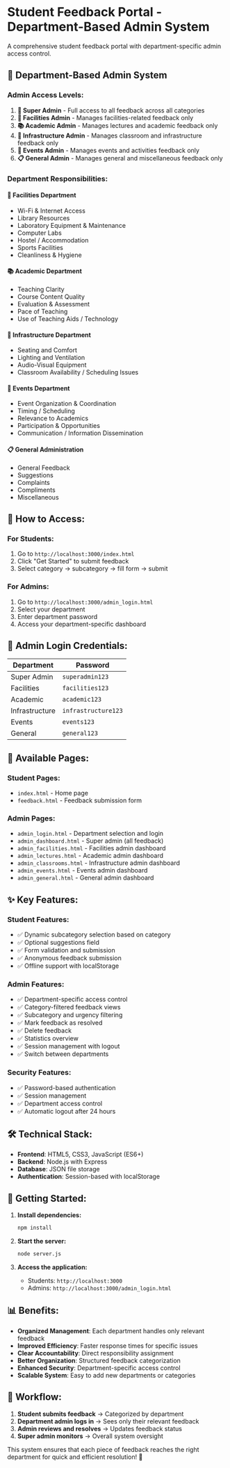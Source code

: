 # Student Feedback Portal - Department-Based Admin System

A comprehensive student feedback portal with department-specific admin access control.

## 🏢 **Department-Based Admin System**

### **Admin Access Levels:**

1. **🔧 Super Admin** - Full access to all feedback across all categories
2. **🏢 Facilities Admin** - Manages facilities-related feedback only
3. **📚 Academic Admin** - Manages lectures and academic feedback only  
4. **🏫 Infrastructure Admin** - Manages classroom and infrastructure feedback only
5. **🎉 Events Admin** - Manages events and activities feedback only
6. **📋 General Admin** - Manages general and miscellaneous feedback only

### **Department Responsibilities:**

#### 🏢 **Facilities Department**
- Wi-Fi & Internet Access
- Library Resources  
- Laboratory Equipment & Maintenance
- Computer Labs
- Hostel / Accommodation
- Sports Facilities
- Cleanliness & Hygiene

#### 📚 **Academic Department**
- Teaching Clarity
- Course Content Quality
- Evaluation & Assessment
- Pace of Teaching
- Use of Teaching Aids / Technology

#### 🏫 **Infrastructure Department**
- Seating and Comfort
- Lighting and Ventilation
- Audio-Visual Equipment
- Classroom Availability / Scheduling Issues

#### 🎉 **Events Department**
- Event Organization & Coordination
- Timing / Scheduling
- Relevance to Academics
- Participation & Opportunities
- Communication / Information Dissemination

#### 📋 **General Administration**
- General Feedback
- Suggestions
- Complaints
- Compliments
- Miscellaneous

## 🚀 **How to Access:**

### **For Students:**
1. Go to `http://localhost:3000/index.html`
2. Click "Get Started" to submit feedback
3. Select category → subcategory → fill form → submit

### **For Admins:**
1. Go to `http://localhost:3000/admin_login.html`
2. Select your department
3. Enter department password
4. Access your department-specific dashboard

## 🔐 **Admin Login Credentials:**

| Department | Password |
|------------|----------|
| Super Admin | `superadmin123` |
| Facilities | `facilities123` |
| Academic | `academic123` |
| Infrastructure | `infrastructure123` |
| Events | `events123` |
| General | `general123` |

## 📱 **Available Pages:**

### **Student Pages:**
- `index.html` - Home page
- `feedback.html` - Feedback submission form

### **Admin Pages:**
- `admin_login.html` - Department selection and login
- `admin_dashboard.html` - Super admin (all feedback)
- `admin_facilities.html` - Facilities admin dashboard
- `admin_lectures.html` - Academic admin dashboard
- `admin_classrooms.html` - Infrastructure admin dashboard
- `admin_events.html` - Events admin dashboard
- `admin_general.html` - General admin dashboard

## ✨ **Key Features:**

### **Student Features:**
- ✅ Dynamic subcategory selection based on category
- ✅ Optional suggestions field
- ✅ Form validation and submission
- ✅ Anonymous feedback submission
- ✅ Offline support with localStorage

### **Admin Features:**
- ✅ Department-specific access control
- ✅ Category-filtered feedback views
- ✅ Subcategory and urgency filtering
- ✅ Mark feedback as resolved
- ✅ Delete feedback
- ✅ Statistics overview
- ✅ Session management with logout
- ✅ Switch between departments

### **Security Features:**
- ✅ Password-based authentication
- ✅ Session management
- ✅ Department access control
- ✅ Automatic logout after 24 hours

## 🛠️ **Technical Stack:**
- **Frontend**: HTML5, CSS3, JavaScript (ES6+)
- **Backend**: Node.js with Express
- **Database**: JSON file storage
- **Authentication**: Session-based with localStorage

## 🚀 **Getting Started:**

1. **Install dependencies:**
   ```bash
   npm install
   ```

2. **Start the server:**
   ```bash
   node server.js
   ```

3. **Access the application:**
   - Students: `http://localhost:3000`
   - Admins: `http://localhost:3000/admin_login.html`

## 📊 **Benefits:**

- **Organized Management**: Each department handles only relevant feedback
- **Improved Efficiency**: Faster response times for specific issues
- **Clear Accountability**: Direct responsibility assignment
- **Better Organization**: Structured feedback categorization
- **Enhanced Security**: Department-specific access control
- **Scalable System**: Easy to add new departments or categories

## 🔄 **Workflow:**

1. **Student submits feedback** → Categorized by department
2. **Department admin logs in** → Sees only their relevant feedback
3. **Admin reviews and resolves** → Updates feedback status
4. **Super admin monitors** → Overall system oversight

This system ensures that each piece of feedback reaches the right department for quick and efficient resolution! 🎯